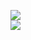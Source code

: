[![](https://img.shields.io/badge/Made%20With-Github%20Spray-lightgrey.svg?style=for-the-badge&logo=github)](https://github.com/Annihil/github-spray#14308)  
[![](https://i.imgur.com/2DrTn0Z.gif)](https://github.com/Annihil/github-spray)